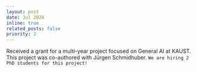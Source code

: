 ```yaml
---
layout: post
date: Jul 2024
inline: true
related_posts: false
priority: 2
---
```


Received a grant for a multi-year project focused on General AI at KAUST. This project was co-authored with Jürgen Schmidhuber. `We are hiring 2 PhD students for this project!`
